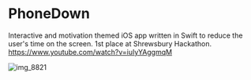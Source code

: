 # PhoneDown
Interactive and motivation themed iOS app written in Swift to reduce the user's time on the screen. 1st place at Shrewsbury Hackathon.
https://www.youtube.com/watch?v=iuIyYAggmqM

![img_8821](https://cloud.githubusercontent.com/assets/23727170/24841146/cb2cf828-1d4a-11e7-86de-b926632cf8a1.PNG)
